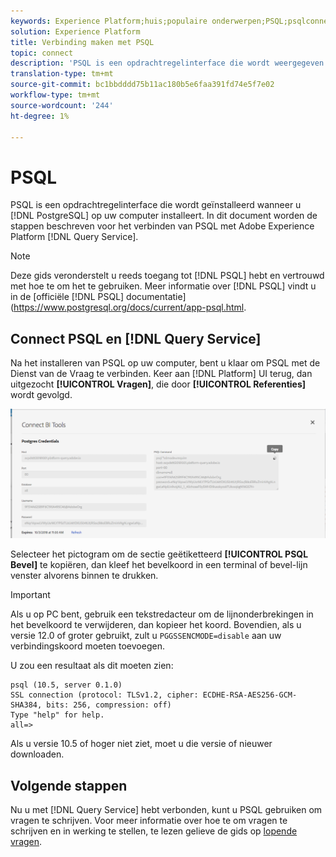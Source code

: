 ```yaml
---
keywords: Experience Platform;huis;populaire onderwerpen;PSQL;psqlconnect met de vraagdienst;de dienst van de vraag;de vraagdienst;
solution: Experience Platform
title: Verbinding maken met PSQL
topic: connect
description: 'PSQL is een opdrachtregelinterface die wordt weergegeven wanneer u PostgreSQL op uw computer installeert. U kunt het installeren door deze instructies te volgen. '
translation-type: tm+mt
source-git-commit: bc1bbdddd75b11ac180b5e6faa391fd74e5f7e02
workflow-type: tm+mt
source-wordcount: '244'
ht-degree: 1%

---
```



# PSQL

PSQL is een opdrachtregelinterface die wordt geïnstalleerd wanneer u [!DNL PostgreSQL] op uw computer installeert. In dit document worden de stappen beschreven voor het verbinden van PSQL met Adobe Experience Platform [!DNL Query Service].

>[!NOTE]
>
> Deze gids veronderstelt u reeds toegang tot [!DNL PSQL] hebt en vertrouwd met hoe te om het te gebruiken. Meer informatie over [!DNL PSQL] vindt u in de [officiële [!DNL PSQL] documentatie] (https://www.postgresql.org/docs/current/app-psql.html.

## Connect PSQL en [!DNL Query Service]

Na het installeren van PSQL op uw computer, bent u klaar om PSQL met de Dienst van de Vraag te verbinden. Keer aan [!DNL Platform] UI terug, dan uitgezocht **[!UICONTROL Vragen]**, die door **[!UICONTROL Referenties]** wordt gevolgd.

![Image](../images/clients/psql/connect-bi.png)

Selecteer het pictogram om de sectie geëtiketteerd **[!UICONTROL PSQL Bevel]** te kopiëren, dan kleef het bevelkoord in een terminal of bevel-lijn venster alvorens binnen te drukken.

>[!IMPORTANT]
>
>Als u op PC bent, gebruik een tekstredacteur om de lijnonderbrekingen in het bevelkoord te verwijderen, dan kopieer het koord. Bovendien, als u versie 12.0 of groter gebruikt, zult u `PGGSSENCMODE=disable` aan uw verbindingskoord moeten toevoegen.

U zou een resultaat als dit moeten zien:

```shell
psql (10.5, server 0.1.0)
SSL connection (protocol: TLSv1.2, cipher: ECDHE-RSA-AES256-GCM-SHA384, bits: 256, compression: off)
Type "help" for help.
all=>
```

Als u versie 10.5 of hoger niet ziet, moet u die versie of nieuwer downloaden.

## Volgende stappen

Nu u met [!DNL Query Service] hebt verbonden, kunt u PSQL gebruiken om vragen te schrijven. Voor meer informatie over hoe te om vragen te schrijven en in werking te stellen, te lezen gelieve de gids op [lopende vragen](../best-practices/writing-queries.md).